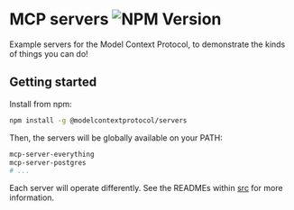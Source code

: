 # MCP servers ![NPM Version](https://img.shields.io/npm/v/%40modelcontextprotocol%2Fexample-servers)

Example servers for the Model Context Protocol, to demonstrate the kinds of things you can do!

## Getting started

Install from npm:

```sh
npm install -g @modelcontextprotocol/servers
```

Then, the servers will be globally available on your PATH:

```sh
mcp-server-everything
mcp-server-postgres
# ...
```

Each server will operate differently. See the READMEs within [src](src/) for more information.
